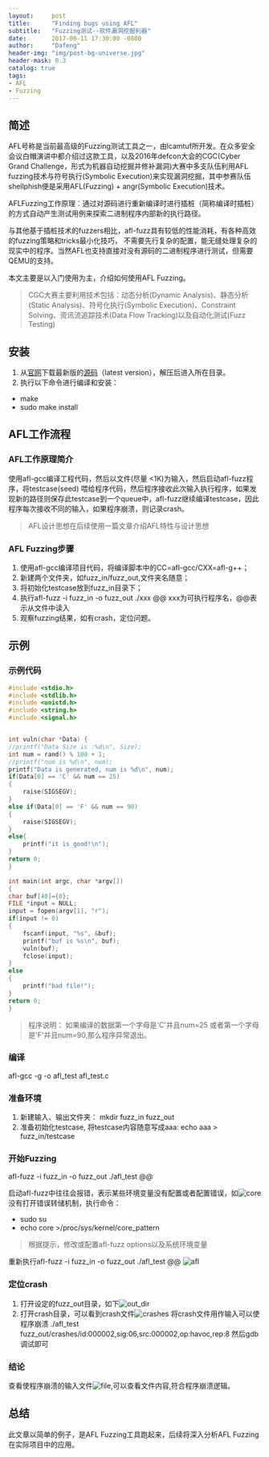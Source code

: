 ```yaml
---
layout:     post
title:      "Finding bugs using AFL"
subtitle:   "Fuzzing测试--软件漏洞挖掘利器"
date:       2017-06-11 17:30:00 -0800
author:     "Dafeng"
header-img: "img/post-bg-universe.jpg"
header-mask: 0.3
catalog: true
tags:
- AFL
- Fuzzing
---
```


## 简述
AFL号称是当前最高级的Fuzzing测试工具之一，由lcamtuf所开发。在众多安全会议白帽演讲中都介绍过这款工具，以及2016年defcon大会的CGC(Cyber Grand Challenge，形式为机器自动挖掘并修补漏洞)大赛中多支队伍利用AFL fuzzing技术与符号执行(Symbolic Execution)来实现漏洞挖掘，其中参赛队伍shellphish便是采用AFL(Fuzzing) + angr(Symbolic Execution)技术。  

AFLFuzzing工作原理：通过对源码进行重新编译时进行插桩（简称编译时插桩）的方式自动产生测试用例来探索二进制程序内部新的执行路径。

与其他基于插桩技术的fuzzers相比，afl-fuzz具有较低的性能消耗，有各种高效的fuzzing策略和tricks最小化技巧， 不需要先行复杂的配置，能无缝处理复杂的现实中的程序。当然AFL也支持直接对没有源码的二进制程序进行测试，但需要QEMU的支持。

本文主要是以入门使用为主，介绍如何使用AFL Fuzzing。

> CGC大赛主要利用技术包括：动态分析(Dynamic Analysis)、静态分析(Static Analysis)、符号化执行(Symbolic Execution)、Constraint Solving、资讯流追踪技术(Data Flow Tracking)以及自动化测试(Fuzz Testing)

## 安装
1. 从[官网](http://lcamtuf.coredump.cx/afl/)下载最新版的[源码](http://lcamtuf.coredump.cx/afl/releases/afl-latest.tgz)（latest version），解压后进入所在目录。
2. 执行以下命令进行编译和安装：
* make
* sudo make install


## AFL工作流程
### AFL工作原理简介
使用afl-gcc编译工程代码，然后以文件(尽量 <1K)为输入，然后启动afl-fuzz程序，将testcase(seed) 喂给程序代码，然后程序接收此次输入执行程序，如果发现新的路径则保存此testcase到一个queue中，afl-fuzz继续编译testcase，因此程序每次接收不同的输入，如果程序崩溃，则记录crash。
> AFL设计思想在后续使用一篇文章介绍AFL特性与设计思想


### AFL Fuzzing步骤
1. 使用afl-gcc编译项目代码，将编译脚本中的CC=afl-gcc/CXX=afl-g++；
2. 新建两个文件夹，如fuzz_in/fuzz_out,文件夹名随意；
3. 将初始化testcase放到fuzz_in目录下；
4. 执行afl-fuzz -i fuzz_in -o fuzz_out ./xxx @@   xxx为可执行程序名，@@表示从文件中读入
5. 观察fuzzing结果，如有crash，定位问题。

## 示例
### 示例代码
```c
#include <stdio.h>
#include <stdlib.h>
#include <unistd.h>
#include <string.h>
#include <signal.h>


int vuln(char *Data) {
//printf("Data Size is :%d\n", Size);
int num = rand() % 100 + 1;
//printf("num is %d\n", num);
printf("Data is generated, num is %d\n", num);
if(Data[0] == 'C' && num == 25)
{
    raise(SIGSEGV);
}
else if(Data[0] == 'F' && num == 90)
{
    raise(SIGSEGV);
}
else{
    printf("it is good!\n");
}
return 0;
}

int main(int argc, char *argv[])
{
char buf[40]={0};
FILE *input = NULL;
input = fopen(argv[1], "r");
if(input != 0)
{
    fscanf(input, "%s", &buf);
    printf("buf is %s\n", buf);
    vuln(buf);
    fclose(input);
}
else
{
    printf("bad file!");
}
return 0;
}

```
> 程序说明： 如果编译的数据第一个字母是'C'并且num=25 或者第一个字母是'F'并且num=90,那么程序异常退出。

### 编译
afl-gcc -g -o afl_test  afl_test.c


### 准备环境
1. 新建输入、输出文件夹： mkdir fuzz_in fuzz_out
2. 准备初始化testcase, 将testcase内容随意写成aaa: echo aaa > fuzz_in/testcase

### 开始Fuzzing
afl-fuzz -i fuzz_in -o fuzz_out ./afl_test @@

启动afl-fuzz中往往会报错，表示某些环境变量没有配置或者配置错误，如![core](/img/afl/core.png)
没有打开错误转储机制，执行命令：
* sudo su
* echo core >/proc/sys/kernel/core_pattern

> 根据提示，修改或配置afl-fuzz options以及系统环境变量

重新执行afl-fuzz -i fuzz_in -o fuzz_out ./afl_test @@
![afl](/img/afl/core.png)

### 定位crash
1. 打开设定的fuzz_out目录，如下![out_dir](/img/afl/out_dir.png)
2. 打开crash目录，可以看到crash文件![crashes](/img/afl/crashes.png)
将crash文件用作输入可以使程序崩溃 ./afl_test fuzz_out/crashes/id:000002,sig:06,src:000002,op:havoc,rep:8
然后gdb调试即可

### 结论
查看使程序崩溃的输入文件![file](/img/afl/file.png),可以查看文件内容,符合程序崩溃逻辑。

## 总结
此文章以简单的例子，是AFL Fuzzing工具跑起来，后续将深入分析AFL Fuzzing在实际项目中的应用。
